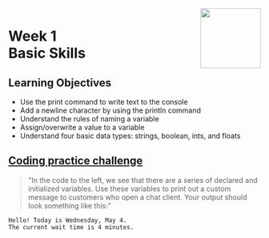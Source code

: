 <a href="../">
  <img src="/img/Java_Basics_Selection_and_Iteration_logo.avif" width="120" align="right">
</a>

# Week 1 <br> Basic Skills

## Learning Objectives
- Use the print command to write text to the console
- Add a newline character by using the println command
- Understand the rules of naming a variable
- Assign/overwrite a value to a variable
- Understand four basic data types: strings, boolean, ints, and floats

## [Coding practice challenge](./LabChallenge.java)

>"In the code to the left, we see that there are a series of declared and initialized variables. Use these variables to print out a custom message to
customers who open a chat client. Your output should look something like this:"


```
Hello! Today is Wednesday, May 4.
The current wait time is 4 minutes.
```
